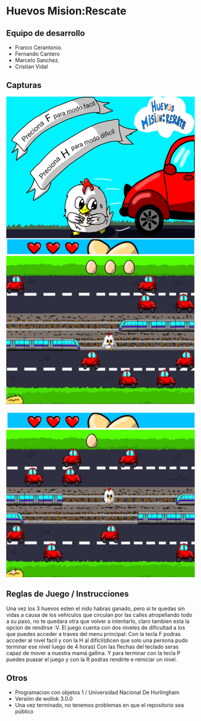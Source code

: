 # Huevos Mision:Rescate

## Equipo de desarrollo

- Franco Cerantonio.
- Fernando Cantero 
- Marcelo Sanchez.
- Cristian Vidal

## Capturas

![captura del menu de tablero del juego con la gallina en mitad de la calle  ](https://github.com/obj1-unahur-2024s1/TPGameIntegrador-randomizers/blob/master/assets/inicio.png?raw=true)
![captura del juego](https://github.com/obj1-unahur-2024s1/TPGameIntegrador-randomizers/blob/master/assets/captura1.jpeg?raw=true)

![captura del juego2](https://github.com/obj1-unahur-2024s1/TPGameIntegrador-randomizers/blob/master/assets/captura2.jpeg?raw=true)



## Reglas de Juego / Instrucciones
Una vez los 3 huevos esten el nido habras ganado, pero si te quedas sin vidas a causa de los vehiculos que circulan por las calles atropellando todo a su paso, no te quedara otra que volver a intentarlo, claro tambien esta la opcion de rendirse :V.
El juego cuenta con dos niveles de dificultad a los que puedes acceder a traves del menu principal:
  Con la tecla F podras acceder al nivel facil y con la H al difícil(dicen que solo una persona pudo terminar ese nivel luego de 4 horas)
Con las flechas del teclado seras capaz de mover a nuestra mamá gallina.
Y para terminar con la tecla P puedes puasar el juego y con la R podras rendirte e reiniciar un nivel.


## Otros

- Programacion con objetos 1 / Universidad Nacional De Hurlingham
- Versión de wollok 3.0.0
- Una vez terminado, no tenemos problemas en que el repositorio sea público
